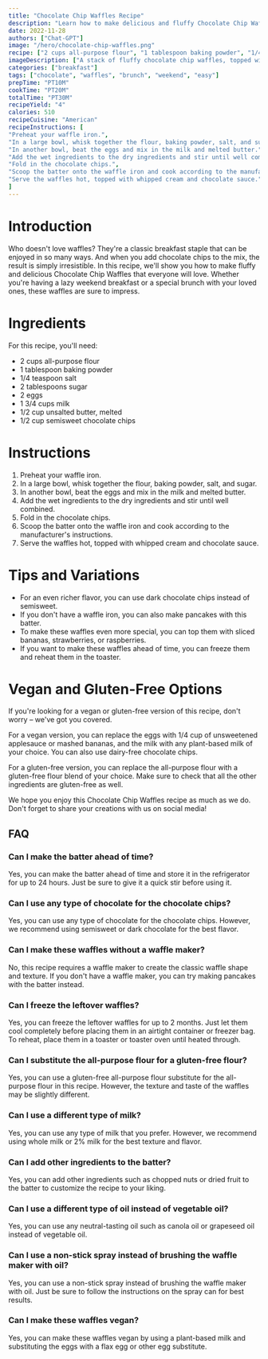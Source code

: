 ```yaml
---
title: "Chocolate Chip Waffles Recipe"
description: "Learn how to make delicious and fluffy Chocolate Chip Waffles in just a few easy steps. Perfect for a lazy weekend breakfast or a special treat for your loved ones."
date: 2022-11-28
authors: ["Chat-GPT"]
image: "/hero/chocolate-chip-waffles.png"
recipe: ["2 cups all-purpose flour", "1 tablespoon baking powder", "1/4 teaspoon salt", "2 tablespoons sugar", "2 eggs", "1 3/4 cups milk", "1/2 cup unsalted butter, melted", "1/2 cup semisweet chocolate chips"]
imageDescription: ["A stack of fluffy chocolate chip waffles, topped with whipped cream and chocolate sauce."]
categories: ["breakfast"]
tags: ["chocolate", "waffles", "brunch", "weekend", "easy"]
prepTime: "PT10M"
cookTime: "PT20M"
totalTime: "PT30M"
recipeYield: "4"
calories: 510
recipeCuisine: "American"
recipeInstructions: [
"Preheat your waffle iron.",
"In a large bowl, whisk together the flour, baking powder, salt, and sugar.",
"In another bowl, beat the eggs and mix in the milk and melted butter.",
"Add the wet ingredients to the dry ingredients and stir until well combined.",
"Fold in the chocolate chips.",
"Scoop the batter onto the waffle iron and cook according to the manufacturer's instructions.",
"Serve the waffles hot, topped with whipped cream and chocolate sauce."
]
---
```


# Introduction

Who doesn't love waffles? They're a classic breakfast staple that can be enjoyed in so many ways. And when you add chocolate chips to the mix, the result is simply irresistible. In this recipe, we'll show you how to make fluffy and delicious Chocolate Chip Waffles that everyone will love. Whether you're having a lazy weekend breakfast or a special brunch with your loved ones, these waffles are sure to impress.

# Ingredients

For this recipe, you'll need:

- 2 cups all-purpose flour
- 1 tablespoon baking powder
- 1/4 teaspoon salt
- 2 tablespoons sugar
- 2 eggs
- 1 3/4 cups milk
- 1/2 cup unsalted butter, melted
- 1/2 cup semisweet chocolate chips

# Instructions

1. Preheat your waffle iron.
2. In a large bowl, whisk together the flour, baking powder, salt, and sugar.
3. In another bowl, beat the eggs and mix in the milk and melted butter.
4. Add the wet ingredients to the dry ingredients and stir until well combined.
5. Fold in the chocolate chips.
6. Scoop the batter onto the waffle iron and cook according to the manufacturer's instructions.
7. Serve the waffles hot, topped with whipped cream and chocolate sauce.

# Tips and Variations

- For an even richer flavor, you can use dark chocolate chips instead of semisweet.
- If you don't have a waffle iron, you can also make pancakes with this batter.
- To make these waffles even more special, you can top them with sliced bananas, strawberries, or raspberries.
- If you want to make these waffles ahead of time, you can freeze them and reheat them in the toaster.

# Vegan and Gluten-Free Options

If you're looking for a vegan or gluten-free version of this recipe, don't worry – we've got you covered.

For a vegan version, you can replace the eggs with 1/4 cup of unsweetened applesauce or mashed bananas, and the milk with any plant-based milk of your choice. You can also use dairy-free chocolate chips.

For a gluten-free version, you can replace the all-purpose flour with a gluten-free flour blend of your choice. Make sure to check that all the other ingredients are gluten-free as well.

We hope you enjoy this Chocolate Chip Waffles recipe as much as we do. Don't forget to share your creations with us on social media!

## FAQ

### Can I make the batter ahead of time?

Yes, you can make the batter ahead of time and store it in the refrigerator for up to 24 hours. Just be sure to give it a quick stir before using it.

### Can I use any type of chocolate for the chocolate chips?

Yes, you can use any type of chocolate for the chocolate chips. However, we recommend using semisweet or dark chocolate for the best flavor.

### Can I make these waffles without a waffle maker?

No, this recipe requires a waffle maker to create the classic waffle shape and texture. If you don't have a waffle maker, you can try making pancakes with the batter instead.

### Can I freeze the leftover waffles?

Yes, you can freeze the leftover waffles for up to 2 months. Just let them cool completely before placing them in an airtight container or freezer bag. To reheat, place them in a toaster or toaster oven until heated through.

### Can I substitute the all-purpose flour for a gluten-free flour?

Yes, you can use a gluten-free all-purpose flour substitute for the all-purpose flour in this recipe. However, the texture and taste of the waffles may be slightly different.

### Can I use a different type of milk?

Yes, you can use any type of milk that you prefer. However, we recommend using whole milk or 2% milk for the best texture and flavor.

### Can I add other ingredients to the batter?

Yes, you can add other ingredients such as chopped nuts or dried fruit to the batter to customize the recipe to your liking.

### Can I use a different type of oil instead of vegetable oil?

Yes, you can use any neutral-tasting oil such as canola oil or grapeseed oil instead of vegetable oil.

### Can I use a non-stick spray instead of brushing the waffle maker with oil?

Yes, you can use a non-stick spray instead of brushing the waffle maker with oil. Just be sure to follow the instructions on the spray can for best results.

### Can I make these waffles vegan?

Yes, you can make these waffles vegan by using a plant-based milk and substituting the eggs with a flax egg or other egg substitute.